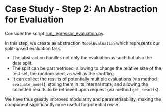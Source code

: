 # Case Study - Step 2: An Abstraction for Evaluation

Consider the script [run_regressor_evaluation.py](run_regressor_evaluation.py).

In this step, we create an abstraction `ModelEvaluation` which represents our split-based evaluation task.

 * The abstraction handles not only the evaluation as such but also the data split.
 * The split can be parametrised, allowing to change the relative size of the test set, the random seed, as well as the shuffling.
 * It can collect the results of potentially multiple evaluations (via method `evaluate_model`), storing them in its internal state,
and allowing the collected results to be retrieved upon request (via method `get_results`).

We have thus greatly improved modularity and parametrisability, making the component significantly more useful for potential reuse.
